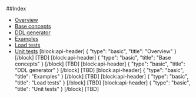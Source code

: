 ##Index
* [Overview](#overview)
* [Base concepts](doc:base-concepts)
* [DDL generator](doc:ddl-generator)
* [Examples](doc:examples)
* [Load tests](doc:load-tests)
* [Unit tests](doc:unit-tests)
[block:api-header]
{
  "type": "basic",
  "title": "Overview"
}
[/block]
[TBD]
[block:api-header]
{
  "type": "basic",
  "title": "Base concepts"
}
[/block]
[TBD]
[block:api-header]
{
  "type": "basic",
  "title": "DDL generator"
}
[/block]
[TBD]
[block:api-header]
{
  "type": "basic",
  "title": "Examples"
}
[/block]
[TBD]
[block:api-header]
{
  "type": "basic",
  "title": "Load tests"
}
[/block]
[TBD]
[block:api-header]
{
  "type": "basic",
  "title": "Unit tests"
}
[/block]
[TBD]